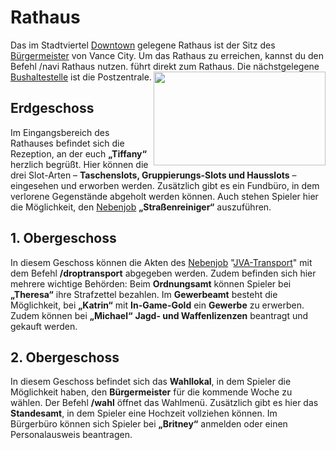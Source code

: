 # Rathaus 

Das im Stadtviertel [Downtown](../../pages/gebiete/downtown.md) gelegene Rathaus ist der Sitz des [Bürgermeister](../../pages/allgemein/bürgermeister.md) von Vance City. Um das Rathaus zu erreichen, kannst du den Befehl /navi Rathaus nutzen. führt direkt zum Rathaus. Die nächstgelegene [Bushaltestelle](../../pages/öpnv/bus.md) ist die Postzentrale. <img align="right" width="275" height="150" src="../../../assets/image/orte/Rathaus.png"> 

## Erdgeschoss 
Im Eingangsbereich des Rathauses befindet sich die Rezeption, an der euch **„Tiffany“** herzlich begrüßt. Hier können die drei Slot-Arten – **Taschenslots, Gruppierungs-Slots und Hausslots** – eingesehen und erworben werden. Zusätzlich gibt es ein Fundbüro, in dem verlorene Gegenstände abgeholt werden können. Auch stehen Spieler hier die Möglichkeit, den [Nebenjob](../../pages/nebenjobs/nebenjobs.md) **„Straßenreiniger“** auszuführen.

## 1. Obergeschoss
In diesem Geschoss können die Akten des [Nebenjob](../../pages/nebenjobs/nebenjobs.md) "[JVA-Transport](../../pages/nebenjobs/jvatransport.md)" mit dem Befehl **/droptransport** abgegeben werden. Zudem befinden sich hier mehrere wichtige Behörden: 
Beim **Ordnungsamt** können Spieler bei **„Theresa“** ihre Strafzettel bezahlen. Im **Gewerbeamt** besteht die Möglichkeit, bei **„Katrin“** mit **In-Game-Gold** ein **Gewerbe** zu erwerben. Zudem können bei **„Michael“** **Jagd- und Waffenlizenzen** beantragt und gekauft werden.

## 2. Obergeschoss
In diesem Geschoss befindet sich das **Wahllokal**, in dem Spieler die Möglichkeit haben, den **Bürgermeister** für die kommende Woche zu wählen. Der Befehl **/wahl** öffnet das Wahlmenü. Zusätzlich gibt es hier das **Standesamt**, in dem Spieler eine Hochzeit vollziehen können. Im Bürgerbüro können sich Spieler bei **„Britney“** anmelden oder einen Personalausweis beantragen.
